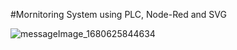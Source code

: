 #Mornitoring System using PLC, Node-Red and SVG










![messageImage_1680625844634](https://user-images.githubusercontent.com/81687385/229857609-d0b5d30f-0371-4133-9201-aae6f6bce9b9.jpg)



